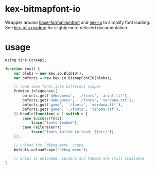 # kex-bitmapfont-io

Wrapper around [haxe-format-bmfont](https://github.com/sh-dave/haxe-format-bmfont) and [kex-io](https://github.com/sh-dave/kex-io) to simplify font loading. See [kex-io's readme](https://github.com/sh-dave/kex-io/blob/master/README.md) for slighly more detailed documentation.

# usage

```haxe
using tink.CoreApi;

function foo() {
	var blobs = new kex.io.BlobIO();
	var bmfonts = new kex.io.BitmapFontIO(blobs);

	// load some fonts into different scopes
	Promise.inSequence([
		bmfonts.get('debugmenu', './fonts', 'arial.ttf'),
		bmfonts.get('debugmenu', './fonts', 'verdana.ttf'),
		bmfonts.get('game', './fonts', 'verdana.ttf'),
		bmfonts.get('game', './fonts', 'tahoma.ttf'),
	]).handle(function( o ) switch o {
		case Success(fnts):
			trace('fonts loaded');
		case Failure(err):
			trace('fonts failed to load: ${err}');
	});

	// unload the `debug-menu` scope
	bmfonts.unloadScope('debug-menu');

	// arial is unloaded, verdana and tahoma are still available
}
```
